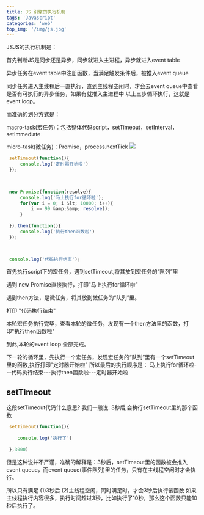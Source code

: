 ```yaml
---
title: JS 引擎的执行机制
tags: 'Javascript'
categories: 'web'
top_img: '/img/js.jpg'
---
```




JSJS的执行机制是：


首先判断JS是同步还是异步，同步就进入主进程，异步就进入event table

异步任务在event table中注册函数，当满足触发条件后，被推入event queue

同步任务进入主线程后一直执行，直到主线程空闲时，才会去event queue中查看是否有可执行的异步任务，如果有就推入主进程中
以上三步循环执行，这就是event loop。


而准确的划分方式是：

macro-task(宏任务)：包括整体代码script，setTimeout，setInterval，setImmediate

micro-task(微任务)：Promise，process.nextTick
![](/img/micro-task.png)

``` javascript
 setTimeout(function(){
     console.log('定时器开始啦')
 });
 


 new Promise(function(resolve){
     console.log('马上执行for循环啦');
     for(var i = 0; i &lt; 10000; i++){
         i == 99 &amp;&amp; resolve();
     }
     
 }).then(function(){
     console.log('执行then函数啦')
 });
 


 console.log('代码执行结束');
 ```
首先执行script下的宏任务，遇到setTimeout,将其放到宏任务的“队列”里

遇到 new Promise直接执行，打印"马上执行for循环啦"

遇到then方法，是微任务，将其放到微任务的“队列”里。

打印 "代码执行结束"

本轮宏任务执行完毕，查看本轮的微任务，发现有一个then方法里的函数，打印"执行then函数啦"

到此,本轮的event loop 全部完成。

下一轮的循环里，先执行一个宏任务，发现宏任务的“队列”里有一个setTimeout里的函数,执行打印"定时器开始啦"
所以最后的执行顺序是： 马上执行for循环啦---代码执行结束---执行then函数啦---定时器开始啦

## setTimeout
这段setTimeout代码什么意思? 我们一般说: 3秒后,会执行setTimeout里的那个函数

``` javascript
 setTimeout(function(){
 
    console.log('执行了')
    
 },3000)
  ```
但是这种说并不严谨，准确的解释是：3秒后，setTimeout里的函数被会推入event queue，而event queue(事件队列)里的任务，只有在主线程空闲时才会执行。

所以只有满足 (1)3秒后 (2)主线程空闲，同时满足时，才会3秒后执行该函数
如果主线程执行内容很多，执行时间超过3秒，比如执行了10秒，那么这个函数只能10秒后执行了。






